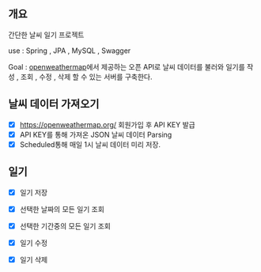 ## 개요
간단한 날씨 일기 프로젝트

use : Spring , JPA , MySQL , Swagger

Goal : [openweathermap](https://openweathermap.org/)에서 제공하는 오픈 API로 날씨 데이터를 불러와 일기를 작성 , 조회 , 수정 , 삭제 할 수 있는 서버를 구축한다.

## 날씨 데이터 가져오기
  - [x] https://openweathermap.org/ 회원가입 후 API KEY 발급
  - [x] API KEY를 통해 가져온 JSON 날씨 데이터 Parsing 
  - [x] Scheduled통해 매일 1시 날씨 데이터 미리 저장.

## 일기
 - [x] 일기 저장
 - [x] 선택한 날짜의 모든 일기 조회
 - [x] 선택한 기간중의 모든 일기 조회
 - [x] 일기 수정
 - [x] 일기 삭제 





